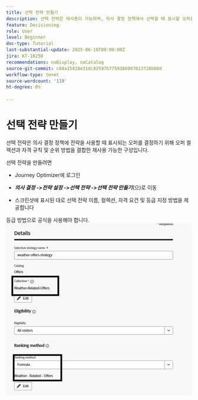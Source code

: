 ```yaml
---
title: 선택 전략 만들기
description: 선택 전략은 재사용이 가능하며, 의사 결정 정책에서 선택할 때 표시할 오퍼를 결정하는 자격 제한 및 등급 방법과 관련된 컬렉션으로 구성됩니다.
feature: Decisioning
role: User
level: Beginner
doc-type: Tutorial
last-substantial-update: 2025-06-10T00:00:00Z
jira: KT-18258
recommendations: noDisplay, noCatalog
source-git-commit: c04a15418e31dc82597b7759386907013728bb0d
workflow-type: tm+mt
source-wordcount: '119'
ht-degree: 0%

---
```


# 선택 전략 만들기

선택 전략은 의사 결정 정책에 전략을 사용할 때 표시되는 오퍼를 결정하기 위해 오퍼 컬렉션과 자격 규칙 및 순위 방법을 결합한 재사용 가능한 구성입니다.

선택 전략을 만들려면

* Journey Optimizer에 로그인

* _&#x200B;**의사 결정 ->전략 설정 ->선택 전략 ->선택 전략 만들기**&#x200B;_(으)로 이동

* 스크린샷에 표시된 대로 선택 전략 이름, 컬렉션, 자격 요건 및 등급 지정 방법을 제공합니다


등급 방법으로 공식을 사용해야 합니다.
![선택-전략](assets/selection-strategy.png)
